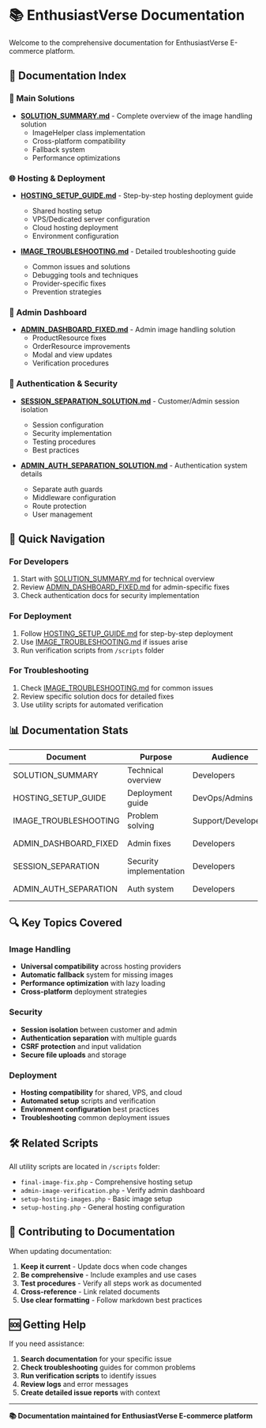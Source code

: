 # 📚 EnthusiastVerse Documentation

Welcome to the comprehensive documentation for EnthusiastVerse E-commerce platform.

## 📖 Documentation Index

### 🎯 Main Solutions
- **[SOLUTION_SUMMARY.md](SOLUTION_SUMMARY.md)** - Complete overview of the image handling solution
  - ImageHelper class implementation
  - Cross-platform compatibility
  - Fallback system
  - Performance optimizations

### 🌐 Hosting & Deployment
- **[HOSTING_SETUP_GUIDE.md](HOSTING_SETUP_GUIDE.md)** - Step-by-step hosting deployment guide
  - Shared hosting setup
  - VPS/Dedicated server configuration
  - Cloud hosting deployment
  - Environment configuration

- **[IMAGE_TROUBLESHOOTING.md](IMAGE_TROUBLESHOOTING.md)** - Detailed troubleshooting guide
  - Common issues and solutions
  - Debugging tools and techniques
  - Provider-specific fixes
  - Prevention strategies

### 🔧 Admin Dashboard
- **[ADMIN_DASHBOARD_FIXED.md](ADMIN_DASHBOARD_FIXED.md)** - Admin image handling solution
  - ProductResource fixes
  - OrderResource improvements
  - Modal and view updates
  - Verification procedures

### 🔐 Authentication & Security
- **[SESSION_SEPARATION_SOLUTION.md](SESSION_SEPARATION_SOLUTION.md)** - Customer/Admin session isolation
  - Session configuration
  - Security implementation
  - Testing procedures
  - Best practices

- **[ADMIN_AUTH_SEPARATION_SOLUTION.md](ADMIN_AUTH_SEPARATION_SOLUTION.md)** - Authentication system details
  - Separate auth guards
  - Middleware configuration
  - Route protection
  - User management

## 🚀 Quick Navigation

### For Developers
1. Start with [SOLUTION_SUMMARY.md](SOLUTION_SUMMARY.md) for technical overview
2. Review [ADMIN_DASHBOARD_FIXED.md](ADMIN_DASHBOARD_FIXED.md) for admin-specific fixes
3. Check authentication docs for security implementation

### For Deployment
1. Follow [HOSTING_SETUP_GUIDE.md](HOSTING_SETUP_GUIDE.md) for step-by-step deployment
2. Use [IMAGE_TROUBLESHOOTING.md](IMAGE_TROUBLESHOOTING.md) if issues arise
3. Run verification scripts from `/scripts` folder

### For Troubleshooting
1. Check [IMAGE_TROUBLESHOOTING.md](IMAGE_TROUBLESHOOTING.md) for common issues
2. Review specific solution docs for detailed fixes
3. Use utility scripts for automated verification

## 📊 Documentation Stats

| Document | Purpose | Audience | Status |
|----------|---------|----------|--------|
| SOLUTION_SUMMARY | Technical overview | Developers | ✅ Complete |
| HOSTING_SETUP_GUIDE | Deployment guide | DevOps/Admins | ✅ Complete |
| IMAGE_TROUBLESHOOTING | Problem solving | Support/Developers | ✅ Complete |
| ADMIN_DASHBOARD_FIXED | Admin fixes | Developers | ✅ Complete |
| SESSION_SEPARATION | Security implementation | Developers | ✅ Complete |
| ADMIN_AUTH_SEPARATION | Auth system | Developers | ✅ Complete |

## 🔍 Key Topics Covered

### Image Handling
- **Universal compatibility** across hosting providers
- **Automatic fallback** system for missing images
- **Performance optimization** with lazy loading
- **Cross-platform** deployment strategies

### Security
- **Session isolation** between customer and admin
- **Authentication separation** with multiple guards
- **CSRF protection** and input validation
- **Secure file uploads** and storage

### Deployment
- **Hosting compatibility** for shared, VPS, and cloud
- **Automated setup** scripts and verification
- **Environment configuration** best practices
- **Troubleshooting** common deployment issues

## 🛠️ Related Scripts

All utility scripts are located in `/scripts` folder:

- `final-image-fix.php` - Comprehensive hosting setup
- `admin-image-verification.php` - Verify admin dashboard
- `setup-hosting-images.php` - Basic image setup
- `setup-hosting.php` - General hosting configuration

## 📝 Contributing to Documentation

When updating documentation:

1. **Keep it current** - Update docs when code changes
2. **Be comprehensive** - Include examples and use cases
3. **Test procedures** - Verify all steps work as documented
4. **Cross-reference** - Link related documents
5. **Use clear formatting** - Follow markdown best practices

## 🆘 Getting Help

If you need assistance:

1. **Search documentation** for your specific issue
2. **Check troubleshooting** guides for common problems
3. **Run verification scripts** to identify issues
4. **Review logs** and error messages
5. **Create detailed issue reports** with context

---

**📚 Documentation maintained for EnthusiastVerse E-commerce platform**